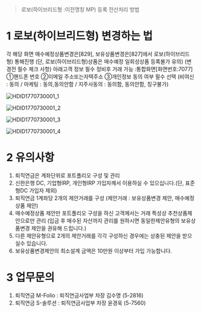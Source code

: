 > 로보(하이브리드형 :이전명칭 MP) 등록 전산처리 방법
# 1 로보(하이브리드형) 변경하는 법
각 해당 화면
매수예정상품변경은[829], 보유상품변경은[827]에서 로보(하이브리드형)
통해진행
(단, 로보(하이브리드형)상품은 매수예정 일회성상품 등록불가 유의)
(변경전 필수 체크 사항)
아래고객
정보 필수 정비후 거래 가능 :통합화면[화면번호:7077]
①핸드폰
번호
②이메일
주소또는자택주소
③개인정보
동의 여부 필수 선택
(비여신 : 동의 / 마케팅 : 동의,동의안함 / 지주사동의 : 동의함, 동의안함, 징구불가)

![HDID1770730001_1](HDID1770730001_1.png)


![HDID1770730001_2](HDID1770730001_2.png)


![HDID1770730001_3](HDID1770730001_3.png)


![HDID1770730001_4](HDID1770730001_4.jpg)

# 2 유의사항
1) 퇴직연금은 계좌단위로 포트폴리오 구성 및 관리
 2) 신한은행 DC, 기업형IRP, 개인형IRP 가입자께서 이용하실 수 있으십니다.(단, 표준형DC 가입자 제외)
3) 퇴직연금 1계좌당 2개의 제안거래를 구성
(제안거래 : 보유상품변경 제안, 매수예정상품 제안)
 4) 매수예정상품 제안만 포트폴리오 구성을 하신 고객께서는 거래 특성상 추천상품제안으로만 관리
(입금 후 매수된 자산까지 관리를 원하시면 동일한제안유형의 보유상품변경 제안을 권유해 드립니다.)
 5) 다른 제안유형으로 2개의 제안거래를 각각 구성하신 경우에는 상충된 제안을 받으실수 있습니다.
6) 보유상품변경제안의 최소설계 금액은 10만원 이상부터 가입 가능합니다.
# 3 업무문의
1) 퇴직연금 M-Folio : 퇴직연금사업부 차장 김수명 (5-2816)
 2) 퇴직연금 S-솔루션 : 퇴직연금사업부 차장 윤경욱 (5-7560)
